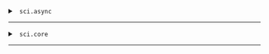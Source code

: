 <details>


<summary><code> sci.async </code></summary>


## sci.async
<details>


<summary><code>eval-string*</code> </summary>


### `eval-string*`

[Source](https://github.com/babashka/sci/blob/master/src/sci/async.cljs#L8-L8)
</details>


</details>


<hr>
<details>


<summary><code> sci.core </code></summary>


## sci.core
<details>


<summary><code>*1</code> </summary>


### `*1`

[Source](https://github.com/babashka/sci/blob/master/src/sci/core.cljc#L113-L113)
</details>


<details>


<summary><code>*2</code> </summary>


### `*2`

[Source](https://github.com/babashka/sci/blob/master/src/sci/core.cljc#L114-L114)
</details>


<details>


<summary><code>*3</code> </summary>


### `*3`

[Source](https://github.com/babashka/sci/blob/master/src/sci/core.cljc#L115-L115)
</details>


<details>


<summary><code>*e</code> </summary>


### `*e`

[Source](https://github.com/babashka/sci/blob/master/src/sci/core.cljc#L116-L116)
</details>


<details>


<summary><code>add-class!</code> - Adds class (JVM class or JS object) to <i>tx</i>as <i>lass-name</i>(a </summary>


### `add-class!`
> <code>[ctx class-name class]</code><br>

Adds class (JVM class or JS object) to `ctx` as `class-name` (a
  symbol). Returns mutated context.

[Source](https://github.com/babashka/sci/blob/master/src/sci/core.cljc#L440-L450)
</details>


<details>


<summary><code>add-import!</code> - Adds import of class named by <i>lass-name</i>(a symbol) to namespace named by <i>s- </summary>


### `add-import!`
> <code>[ctx ns-name class-name alias]</code><br>

Adds import of class named by `class-name` (a symbol) to namespace named by `ns-name` (a symbol) under alias `alias` (a symbol). Returns mutated context.

[Source](https://github.com/babashka/sci/blob/master/src/sci/core.cljc#L452-L457)
</details>


<details>


<summary><code>all-ns</code> - Returns all SCI ns objects in the <i>tx` </summary>


### `all-ns`
> <code>[ctx]</code><br>

Returns all SCI ns objects in the `ctx`

[Source](https://github.com/babashka/sci/blob/master/src/sci/core.cljc#L464-L467)
</details>


<details>


<summary><code>alter-var-root</code> - Atomically alters the root binding of sci var v by applying f to its </summary>


### `alter-var-root`
> <code>[v f]</code><br>
> <code>[v f & args]</code><br>

Atomically alters the root binding of sci var v by applying f to its
  current value plus any args.

[Source](https://github.com/babashka/sci/blob/master/src/sci/core.cljc#L177-L183)
</details>


<details>


<summary><code>assert</code> - SCI var that represents SCI's clojure.core/*assert* </summary>


### `assert`

SCI var that represents SCI's clojure.core/*assert*

[Source](https://github.com/babashka/sci/blob/master/src/sci/core.cljc#L111-L111)
</details>


<details>


<summary><code>binding</code> - Macro for binding sci vars </summary>


### `binding`
> <code>[bindings & body]</code><br>

Macro.


Macro for binding sci vars. Must be called with a vector of sci
  dynamic vars to values.

[Source](https://github.com/babashka/sci/blob/master/src/sci/core.cljc#L87-L94)
</details>


<details>


<summary><code>cljs-ns-publics</code> </summary>


### `cljs-ns-publics`

[Source](https://github.com/babashka/sci/blob/master/src/sci/core.cljc#L341-L341)
</details>


<details>


<summary><code>copy-ns</code> - Returns map of names to SCI vars as a result of copying public </summary>


### `copy-ns`
> <code>[ns-sym sci-ns]</code><br>
> <code>[ns-sym sci-ns opts]</code><br>

Macro.


Returns map of names to SCI vars as a result of copying public
  Clojure vars from ns-sym (a symbol). Attaches sci-ns (result of
  sci/create-ns) to meta. Copies :name, :macro :doc, :no-doc
  and :argslists metadata.

  Options:

  - :exclude: a seqable of names to exclude from the
  namespace. Defaults to none.

  - :copy-meta: a seqable of keywords to copy from the original var
  meta.  Use :all instead of a seqable to copy all. Defaults
  to [:doc :arglists :macro].

  - :exclude-when-meta: seqable of keywords; vars with meta matching
  these keys are excluded.  Defaults to [:no-doc :skip-wiki]

  The selection of vars is done at compile time which is mostly
  important for ClojureScript to not pull in vars into the compiled
  JS. Any additional vars can be added after the fact with sci/copy-var
  manually.

[Source](https://github.com/babashka/sci/blob/master/src/sci/core.cljc#L358-L438)
</details>


<details>


<summary><code>copy-var</code> - Copies contents from var <i>ym</i>to a new sci var </summary>


### `copy-var`
> <code>[sym ns]</code><br>
> <code>[sym ns opts]</code><br>

Macro.


Copies contents from var `sym` to a new sci var. The value `ns` is an
  object created with `sci.core/create-ns`. If new-name is supplied, the 
  copied var will be named new-name.

[Source](https://github.com/babashka/sci/blob/master/src/sci/core.cljc#L52-L73)
</details>


<details>


<summary><code>create-ns</code> - Creates namespace object </summary>


### `create-ns`
> <code>[sym]</code><br>
> <code>[sym meta]</code><br>

Creates namespace object. Can be used in var metadata.

[Source](https://github.com/babashka/sci/blob/master/src/sci/core.cljc#L249-L253)
</details>


<details>


<summary><code>err</code> - SCI var that represents SCI's <i>lojure.core/*err*` </summary>


### `err`

SCI var that represents SCI's `clojure.core/*err*`

[Source](https://github.com/babashka/sci/blob/master/src/sci/core.cljc#L99-L99)
</details>


<details>


<summary><code>eval-form</code> - Evaluates form (as produced by <i>arse-string</i>or <i>arse-next</i> in the </summary>


### `eval-form`
> <code>[ctx form]</code><br>

Evaluates form (as produced by `parse-string` or `parse-next`) in the
  context of `ctx` (as produced with `init`). To allow namespace
  switches, establish root binding of `sci/ns` with `sci/binding` or
  `sci/with-bindings.`

[Source](https://github.com/babashka/sci/blob/master/src/sci/core.cljc#L283-L290)
</details>


<details>


<summary><code>eval-string</code> - Evaluates string <i></i>as one or multiple Clojure expressions using the Small Cloj </summary>


### `eval-string`
> <code>[s]</code><br>
> <code>[s opts]</code><br>

Evaluates string `s` as one or multiple Clojure expressions using the Small Clojure Interpreter.

  The map `opts` may contain the following:

  - `:namespaces`: a map of symbols to namespaces, where a namespace
  is a map with symbols to values, e.g.: `{'foo.bar {'x 1}}`. These
  namespaces can be used with `require`.

  - `:bindings`: `:bindings x` is the same as `:namespaces {'user x}`.

  - `:allow`: a seqable of allowed symbols. All symbols, even those
  brought in via `:bindings` or `:namespaces` have to be explicitly
  enumerated.

  - `:deny`: a seqable of disallowed symbols, e.g.: `[loop quote
  recur]`.

  - `:features`: when provided a non-empty set of keywords, sci will process reader conditionals using these features (e.g. #{:bb}).

  - `:env`: an atom with a map in which state from the
  evaluation (defined namespaced and vars) will be persisted for
  re-use over multiple calls.

[Source](https://github.com/babashka/sci/blob/master/src/sci/core.cljc#L196-L221)
</details>


<details>


<summary><code>eval-string*</code> - Evaluates string <i></i>in the context of <i>tx</i>(as produced with </summary>


### `eval-string*`
> <code>[ctx s]</code><br>

Evaluates string `s` in the context of `ctx` (as produced with
  `init`).

[Source](https://github.com/babashka/sci/blob/master/src/sci/core.cljc#L243-L247)
</details>


<details>


<summary><code>file</code> - SCI var that represents SCI's <i>lojure.core/*file*` </summary>


### `file`

SCI var that represents SCI's `clojure.core/*file*`

[Source](https://github.com/babashka/sci/blob/master/src/sci/core.cljc#L101-L101)
</details>


<details>


<summary><code>find-ns</code> - Returns SCI ns object as created with <i>ci/create-ns</i>from <i>tx</i>found by <i>s-sy </summary>


### `find-ns`
> <code>[ctx ns-sym]</code><br>

Returns SCI ns object as created with `sci/create-ns` from `ctx` found by `ns-sym`.

[Source](https://github.com/babashka/sci/blob/master/src/sci/core.cljc#L459-L462)
</details>


<details>


<summary><code>fork</code> - Forks a context (as produced with <i>nit</i> into a new context </summary>


### `fork`
> <code>[ctx]</code><br>

Forks a context (as produced with `init`) into a new context. Any new
  vars created in the new context won't be visible in the original
  context.

[Source](https://github.com/babashka/sci/blob/master/src/sci/core.cljc#L236-L241)
</details>


<details>


<summary><code>format-stacktrace</code> - Returns a list of formatted stack trace elements as strings from stacktrace. </summary>


### `format-stacktrace`
> <code>[stacktrace]</code><br>

Returns a list of formatted stack trace elements as strings from stacktrace.

[Source](https://github.com/babashka/sci/blob/master/src/sci/core.cljc#L297-L300)
</details>


<details>


<summary><code>future</code> - Like clojure.core/future but also conveys sci bindings to the thread. </summary>


### `future`
> <code>[& body]</code><br>

Macro.


Like clojure.core/future but also conveys sci bindings to the thread.

[Source](https://github.com/babashka/sci/blob/master/src/sci/core.cljc#L151-L156)
</details>


<details>


<summary><code>get-column-number</code> </summary>


### `get-column-number`
> <code>[reader]</code><br>

[Source](https://github.com/babashka/sci/blob/master/src/sci/core.cljc#L270-L271)
</details>


<details>


<summary><code>get-line-number</code> </summary>


### `get-line-number`
> <code>[reader]</code><br>

[Source](https://github.com/babashka/sci/blob/master/src/sci/core.cljc#L267-L268)
</details>


<details>


<summary><code>in</code> - SCI var that represents SCI's <i>lojure.core/*in*` </summary>


### `in`

SCI var that represents SCI's `clojure.core/*in*`

[Source](https://github.com/babashka/sci/blob/master/src/sci/core.cljc#L97-L97)
</details>


<details>


<summary><code>init</code> - Creates an initial sci context from given options <i>pts` </summary>


### `init`
> <code>[opts]</code><br>

Creates an initial sci context from given options `opts`. The context
  can be used with `eval-string*`. See `eval-string` for available
  options. The internal organization of the context is implementation
  detail and may change in the future.

[Source](https://github.com/babashka/sci/blob/master/src/sci/core.cljc#L223-L229)
</details>


<details>


<summary><code>intern</code> - Finds or creates a sci var named by the symbol name in the namespace </summary>


### `intern`
> <code>[ctx sci-ns name]</code><br>
> <code>[ctx sci-ns name val]</code><br>

Finds or creates a sci var named by the symbol name in the namespace
  ns (which can be a symbol or a sci namespace), setting its root
  binding to val if supplied. The namespace must exist in the ctx. The
  sci var will adopt any metadata from the name symbol.  Returns the
  sci var.

[Source](https://github.com/babashka/sci/blob/master/src/sci/core.cljc#L185-L194)
</details>


<details>


<summary><code>merge-opts</code> - Updates a context with opts merged in and returns it. </summary>


### `merge-opts`
> <code>[ctx opts]</code><br>

Updates a context with opts merged in and returns it.

[Source](https://github.com/babashka/sci/blob/master/src/sci/core.cljc#L231-L234)
</details>


<details>


<summary><code>new-dynamic-var</code> - Same as new-var but adds :dynamic true to meta. </summary>


### `new-dynamic-var`
> <code>[name]</code><br>
> <code>[name init-val]</code><br>
> <code>[name init-val meta]</code><br>

Same as new-var but adds :dynamic true to meta.

[Source](https://github.com/babashka/sci/blob/master/src/sci/core.cljc#L31-L36)
</details>


<details>


<summary><code>new-macro-var</code> - Same as new-var but adds :macro true to meta as well </summary>


### `new-macro-var`
> <code>[name init-val]</code><br>
> <code>[name init-val meta]</code><br>

Same as new-var but adds :macro true to meta as well
  as :sci/macro true to meta of the fn itself.

[Source](https://github.com/babashka/sci/blob/master/src/sci/core.cljc#L43-L50)
</details>


<details>


<summary><code>new-var</code> - Returns a new sci var. </summary>


### `new-var`
> <code>[name]</code><br>
> <code>[name init-val]</code><br>
> <code>[name init-val meta]</code><br>

Returns a new sci var.

[Source](https://github.com/babashka/sci/blob/master/src/sci/core.cljc#L24-L29)
</details>


<details>


<summary><code>ns</code> - SCI var that represents SCI's <i>lojure.core/*ns*` </summary>


### `ns`

SCI var that represents SCI's `clojure.core/*ns*`

[Source](https://github.com/babashka/sci/blob/master/src/sci/core.cljc#L100-L100)
</details>


<details>


<summary><code>ns-name</code> - Returns name of SCI ns as symbol. </summary>


### `ns-name`
> <code>[sci-ns]</code><br>

Returns name of SCI ns as symbol.

[Source](https://github.com/babashka/sci/blob/master/src/sci/core.cljc#L302-L305)
</details>


<details>


<summary><code>out</code> - SCI var that represents SCI's <i>lojure.core/*out*` </summary>


### `out`

SCI var that represents SCI's `clojure.core/*out*`

[Source](https://github.com/babashka/sci/blob/master/src/sci/core.cljc#L98-L98)
</details>


<details>


<summary><code>parse-next</code> - Parses next form from reader </summary>


### `parse-next`
> <code>[ctx reader]</code><br>
> <code>[ctx reader opts]</code><br>

Parses next form from reader

[Source](https://github.com/babashka/sci/blob/master/src/sci/core.cljc#L273-L281)
</details>


<details>


<summary><code>parse-string</code> - Parses string <i></i>in the context of <i>tx</i>(as produced with </summary>


### `parse-string`
> <code>[ctx s]</code><br>

Parses string `s` in the context of `ctx` (as produced with
  `init`).

[Source](https://github.com/babashka/sci/blob/master/src/sci/core.cljc#L255-L259)
</details>


<details>


<summary><code>pmap</code> - Like clojure.core/pmap but also conveys sci bindings to the threads. </summary>


### `pmap`
> <code>[f coll]</code><br>
> <code>[f coll & colls]</code><br>

Like clojure.core/pmap but also conveys sci bindings to the threads.

[Source](https://github.com/babashka/sci/blob/master/src/sci/core.cljc#L158-L175)
</details>


<details>


<summary><code>print-dup</code> - SCI var that represents SCI's <i>lojure.core/*print-dup*` </summary>


### `print-dup`

SCI var that represents SCI's `clojure.core/*print-dup*`

[Source](https://github.com/babashka/sci/blob/master/src/sci/core.cljc#L107-L107)
</details>


<details>


<summary><code>print-err-fn</code> - SCI var that represents SCI's <i>ljs.core/*print-err-fn*` </summary>


### `print-err-fn`

SCI var that represents SCI's `cljs.core/*print-err-fn*`

[Source](https://github.com/babashka/sci/blob/master/src/sci/core.cljc#L109-L109)
</details>


<details>


<summary><code>print-fn</code> - SCI var that represents SCI's <i>ljs.core/*print-fn*` </summary>


### `print-fn`

SCI var that represents SCI's `cljs.core/*print-fn*`

[Source](https://github.com/babashka/sci/blob/master/src/sci/core.cljc#L108-L108)
</details>


<details>


<summary><code>print-length</code> - SCI var that represents SCI's <i>lojure.core/*print-length*` </summary>


### `print-length`

SCI var that represents SCI's `clojure.core/*print-length*`

[Source](https://github.com/babashka/sci/blob/master/src/sci/core.cljc#L103-L103)
</details>


<details>


<summary><code>print-level</code> - SCI var that represents SCI's <i>lojure.core/*print-level*` </summary>


### `print-level`

SCI var that represents SCI's `clojure.core/*print-level*`

[Source](https://github.com/babashka/sci/blob/master/src/sci/core.cljc#L104-L104)
</details>


<details>


<summary><code>print-meta</code> - SCI var that represents SCI's <i>lojure.core/*print-meta*` </summary>


### `print-meta`

SCI var that represents SCI's `clojure.core/*print-meta*`

[Source](https://github.com/babashka/sci/blob/master/src/sci/core.cljc#L105-L105)
</details>


<details>


<summary><code>print-newline</code> - SCI var that represents SCI's <i>ljs.core/*print-newline*` </summary>


### `print-newline`

SCI var that represents SCI's `cljs.core/*print-newline*`

[Source](https://github.com/babashka/sci/blob/master/src/sci/core.cljc#L110-L110)
</details>


<details>


<summary><code>print-readably</code> - SCI var that represents SCI's <i>lojure.core/*print-readably*` </summary>


### `print-readably`

SCI var that represents SCI's `clojure.core/*print-readably*`

[Source](https://github.com/babashka/sci/blob/master/src/sci/core.cljc#L106-L106)
</details>


<details>


<summary><code>read-eval</code> - SCI var that represents SCI's <i>lojure.core/*read-eval*` </summary>


### `read-eval`

SCI var that represents SCI's `clojure.core/*read-eval*`

[Source](https://github.com/babashka/sci/blob/master/src/sci/core.cljc#L102-L102)
</details>


<details>


<summary><code>reader</code> - Coerces x into indexing pushback-reader to be used with </summary>


### `reader`
> <code>[x]</code><br>

Coerces x into indexing pushback-reader to be used with
  parse-next. Accepts: string or java.io.Reader.

[Source](https://github.com/babashka/sci/blob/master/src/sci/core.cljc#L261-L265)
</details>


<details>


<summary><code>set!</code> - Establish thread local binding of dynamic var </summary>


### `set!`
> <code>[dynamic-var v]</code><br>

Establish thread local binding of dynamic var

[Source](https://github.com/babashka/sci/blob/master/src/sci/core.cljc#L38-L41)
</details>


<details>


<summary><code>stacktrace</code> - Returns list of stacktrace element maps from exception, if available. </summary>


### `stacktrace`
> <code>[ex]</code><br>

Returns list of stacktrace element maps from exception, if available.

[Source](https://github.com/babashka/sci/blob/master/src/sci/core.cljc#L292-L295)
</details>


<details>


<summary><code>with-bindings</code> - Macro for binding sci vars </summary>


### `with-bindings`
> <code>[bindings-map & body]</code><br>

Macro.


Macro for binding sci vars. Must be called with map of sci dynamic
  vars to values. Used in babashka.

[Source](https://github.com/babashka/sci/blob/master/src/sci/core.cljc#L76-L85)
</details>


<details>


<summary><code>with-in-str</code> - Evaluates body in a context in which sci's *in* is bound to a fresh </summary>


### `with-in-str`
> <code>[s & body]</code><br>

Macro.


Evaluates body in a context in which sci's *in* is bound to a fresh
  StringReader initialized with the string s.

[Source](https://github.com/babashka/sci/blob/master/src/sci/core.cljc#L122-L129)
</details>


<details>


<summary><code>with-out-str</code> - Evaluates exprs in a context in which sci's *out* is bound to a fresh </summary>


### `with-out-str`
> <code>[& body]</code><br>

Macro.


Evaluates exprs in a context in which sci's *out* is bound to a fresh
  StringWriter.  Returns the string created by any nested printing
  calls.

[Source](https://github.com/babashka/sci/blob/master/src/sci/core.cljc#L132-L148)
</details>


</details>


<hr>
